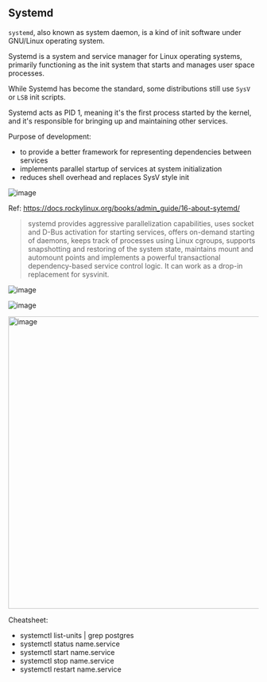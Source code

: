 ## Systemd

`systemd`, also known as system daemon, is a kind of init software under GNU/Linux operating system.

Systemd is a system and service manager for Linux operating systems, primarily functioning as the init system that starts and manages user space processes.

While Systemd has become the standard, some distributions still use `SysV` or `LSB` init scripts. 

Systemd acts as PID 1, meaning it's the first process started by the kernel, and it's responsible for bringing up and maintaining other services. 

Purpose of development:
* to provide a better framework for representing dependencies between services
* implements parallel startup of services at system initialization
* reduces shell overhead and replaces SysV style init

![image](https://github.com/user-attachments/assets/3afab749-b935-480d-9663-7b1631093a34)

Ref: https://docs.rockylinux.org/books/admin_guide/16-about-sytemd/

> systemd provides aggressive parallelization capabilities, uses socket and D-Bus activation for starting services, offers on-demand starting of daemons, keeps track of processes using Linux cgroups, supports snapshotting and restoring of the system state, maintains mount and automount points and implements a powerful transactional dependency-based service control logic. It can work as a drop-in replacement for sysvinit.


![image](https://github.com/user-attachments/assets/05b3c649-1ef9-4859-8d77-06d5d3eb5143)

![image](https://github.com/user-attachments/assets/a4c59c3a-3b1b-42be-a3a4-09e8bc51af50)

<img width="587" alt="image" src="https://github.com/user-attachments/assets/b9f62711-c5d3-419a-a097-21841eace690" />


Cheatsheet:

* systemctl list-units | grep postgres
* systemctl status name.service
* systemctl start name.service
* systemctl stop name.service
* systemctl restart name.service
